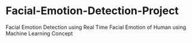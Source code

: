 # Facial-Emotion-Detection-Project
Facial Emotion Detection using Real Time Facial Emotion of Human using Machine Learning Concept
